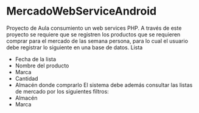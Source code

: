 # MercadoWebServiceAndroid
Proyecto de Aula consumiento un web services PHP.
A través de este proyecto se requiere que se registren los productos que se requieren comprar para el mercado de las semana persona, para lo cual el usuario debe registrar lo siguiente en una base de datos.
Lista
-	Fecha de la lista
-	Nombre del producto
-	Marca
-	Cantidad
-	Almacén donde comprarlo
El sistema debe además consultar las listas de mercado por los siguientes filtros:
-	Almacén
-	Marca
